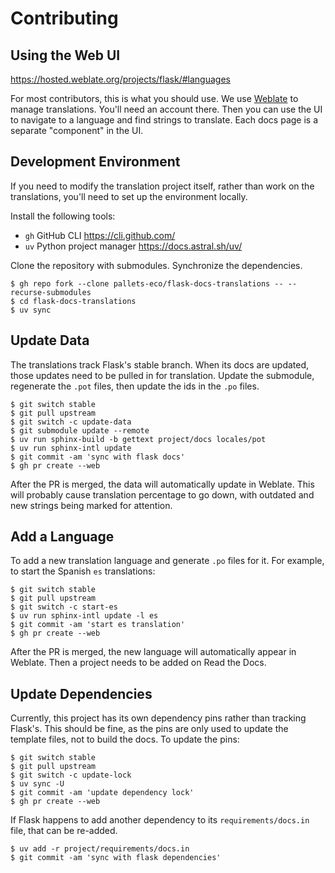 # Contributing

## Using the Web UI

<https://hosted.weblate.org/projects/flask/#languages>

For most contributors, this is what you should use. We use [Weblate] to manage
translations. You'll need an account there. Then you can use the UI to navigate
to a language and find strings to translate. Each docs page is a separate
"component" in the UI.

[Weblate]: https://weblate.org

## Development Environment

If you need to modify the translation project itself, rather than work on the
translations, you'll need to set up the environment locally.

Install the following tools:

- `gh` GitHub CLI https://cli.github.com/
- `uv` Python project manager https://docs.astral.sh/uv/

Clone the repository with submodules. Synchronize the dependencies.

```
$ gh repo fork --clone pallets-eco/flask-docs-translations -- --recurse-submodules
$ cd flask-docs-translations
$ uv sync
```

## Update Data

The translations track Flask's stable branch. When its docs are updated, those
updates need to be pulled in for translation. Update the submodule, regenerate
the `.pot` files, then update the ids in the `.po` files.

```
$ git switch stable
$ git pull upstream
$ git switch -c update-data
$ git submodule update --remote
$ uv run sphinx-build -b gettext project/docs locales/pot
$ uv run sphinx-intl update
$ git commit -am 'sync with flask docs'
$ gh pr create --web
```

After the PR is merged, the data will automatically update in Weblate. This will
probably cause translation percentage to go down, with outdated and new strings
being marked for attention.

## Add a Language

To add a new translation language and generate `.po` files for it. For example,
to start the Spanish `es` translations:

```
$ git switch stable
$ git pull upstream
$ git switch -c start-es
$ uv run sphinx-intl update -l es
$ git commit -am 'start es translation'
$ gh pr create --web
```

After the PR is merged, the new language will automatically appear in Weblate.
Then a project needs to be added on Read the Docs.

## Update Dependencies

Currently, this project has its own dependency pins rather than tracking
Flask's. This should be fine, as the pins are only used to update the
template files, not to build the docs. To update the pins:

```
$ git switch stable
$ git pull upstream
$ git switch -c update-lock
$ uv sync -U
$ git commit -am 'update dependency lock'
$ gh pr create --web
```

If Flask happens to add another dependency to its `requirements/docs.in` file,
that can be re-added.

```
$ uv add -r project/requirements/docs.in
$ git commit -am 'sync with flask dependencies'
```
